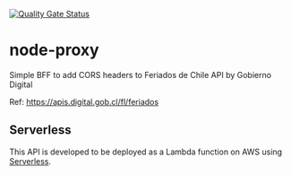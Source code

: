 [![Quality Gate Status](https://sonarcloud.io/api/project_badges/measure?project=llipe_node-proxy&metric=alert_status)](https://sonarcloud.io/dashboard?id=llipe_node-proxy)
# node-proxy
Simple BFF to add CORS headers to Feriados de Chile API by Gobierno Digital

Ref: https://apis.digital.gob.cl/fl/feriados

## Serverless

This API is developed to be deployed as a Lambda function on AWS using [Serverless](http://serverless.com/). 
